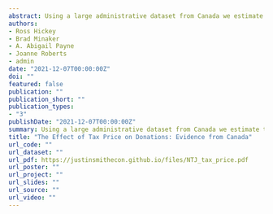 ```yaml
---
abstract: Using a large administrative dataset from Canada we estimate that the tax price elasticity of charitable donations is -1. When we allow for heterogeneity of this parameter across the income distribution, we observe an inverse U-shaped pattern in the elasticity that ranges from -1.4 to -0.18. Our elasticity point estimates result more from donors adjusting the amount donated than the decision to donate or not.
authors:
- Ross Hickey
- Brad Minaker
- A. Abigail Payne
- Joanne Roberts
- admin
date: "2021-12-07T00:00:00Z"
doi: ""
featured: false
publication: ""
publication_short: ""
publication_types:
- "3"
publishDate: "2021-12-07T00:00:00Z"
summary: Using a large administrative dataset from Canada we estimate that the tax price elasticity of charitable donations is -1.
title: "The Effect of Tax Price on Donations: Evidence from Canada"
url_code: ""
url_dataset: ""
url_pdf: https://justinsmithecon.github.io/files/NTJ_tax_price.pdf
url_poster: ""
url_project: ""
url_slides: ""
url_source: ""
url_video: ""
---
```



